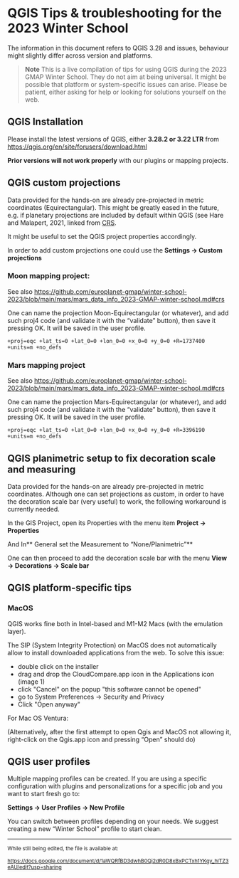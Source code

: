 # QGIS Tips & troubleshooting for the 2023 Winter School

The information in this document refers to QGIS 3.28 and issues, behaviour might slightly differ across version and platforms.

> **Note**
> This is a live compilation of tips for using QGIS during the 2023 GMAP Winter School. They do not aim at being universal. It might be possible that platform or system-specific issues can arise.  Please be patient, either asking for help or looking for solutions yourself on the web.

## QGIS Installation

Please install the latest versions of QGIS, either **3.28.2 or 3.22 LTR** from  https://qgis.org/en/site/forusers/download.html 

**Prior versions will not work properly** with our plugins or mapping projects.

## QGIS custom projections

Data provided for the hands-on are already pre-projected in metric coordinates (Equirectangular). This might be greatly eased in the future, e.g. if planetary projections are included by default within QGIS (see Hare and Malapert, 2021, linked from [CRS](https://github.com/europlanet-gmap/winter-school-2023/tree/main/crs).

It might be useful to set the QGIS project properties accordingly. 

In order to add custom projections one could use the **Settings → Custom projections**

### Moon mapping project:

See also https://github.com/europlanet-gmap/winter-school-2023/blob/main/mars/mars_data_info_2023-GMAP-winter-school.md#crs

One can name the projection Moon-Equirectangular (or whatever), and add such proj4 code (and validate it with the “validate” button), then save it pressing OK. It will be saved in the user profile.

```
+proj=eqc +lat_ts=0 +lat_0=0 +lon_0=0 +x_0=0 +y_0=0 +R=1737400 +units=m +no_defs
```

### Mars mapping project 
See also https://github.com/europlanet-gmap/winter-school-2023/blob/main/mars/mars_data_info_2023-GMAP-winter-school.md#crs

One can name the projection Mars-Equirectangular (or whatever), and add such proj4 code (and validate it with the “validate” button), then save it pressing OK. It will be saved in the user profile.

```
+proj=eqc +lat_ts=0 +lat_0=0 +lon_0=0 +x_0=0 +y_0=0 +R=3396190 +units=m +no_defs
```

## QGIS planimetric setup to fix decoration scale and measuring

Data provided for the hands-on are already pre-projected in metric coordinates. Although one can set projections as custom, in order to have the decoration scale bar (very useful) to work, the following workaround is currently needed.

In the GIS Project, open its Properties with the menu item **Project → Properties**

And In** General set the Measurement to “None/Planimetric”**

One can then proceed to add the decoration scale bar with the menu **View → Decorations → Scale bar**


## QGIS platform-specific tips

### MacOS

QGIS works fine both in Intel-based and M1-M2 Macs (with the emulation layer). 

The SIP (System Integrity Protection) on MacOS does not automatically allow to install downloaded applications from the web. To solve this issue:
* double click on the installer
* drag and drop the CloudCompare.app icon in the Applications icon (image 1)
* click "Cancel" on the popup "this software cannot be opened"
* go to System Preferences -> Security and Privacy
* Click "Open anyway"

For Mac OS Ventura: 

(Alternatively, after the first attempt to open Qgis and MacOS not allowing it, right-click on the Qgis.app icon and pressing “Open” should do)

## QGIS user profiles

Multiple mapping profiles can be created. If you are using a specific configuration with plugins and personalizations for a specific job and you want to start fresh go to:

**Settings → User Profiles → New Profile**

You can switch between profiles depending on your needs. We suggest creating a new “Winter School” profile to start clean.






--- 

<sup>While still being edited, the file is available at:</sup>

<sup>https://docs.google.com/document/d/1aWQRfBD3dwhB0Qj2dR0D8xBxPCTxh1YKgy_hlTZ3eAU/edit?usp=sharing</sup>
